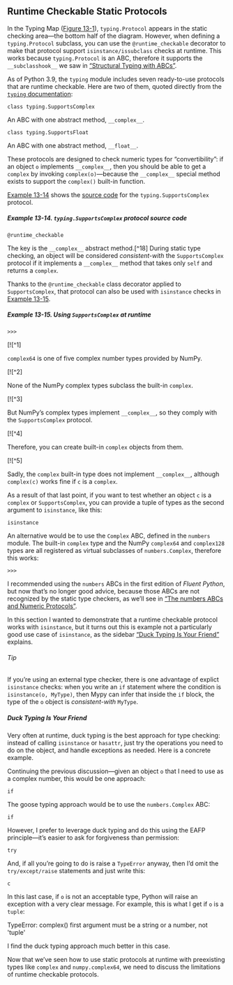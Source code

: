 ## Runtime Checkable Static Protocols

In the Typing Map ([Figure 13-1](#type_systems_described)), `typing.Protocol` appears in the static checking area—the bottom half of the diagram. However, when defining a `typing.Protocol` subclass, you can use the `@runtime_checkable` decorator to make that protocol support `isinstance/issubclass` checks at runtime. This works because `typing.Protocol` is an ABC, therefore it supports the `__subclasshook__` we saw in [“Structural Typing with ABCs”](#subclasshook_sec).

As of Python 3.9, the `typing` module includes seven ready-to-use protocols that are runtime checkable. Here are two of them, quoted directly from the [`typing` documentation](https://fpy.li/13-30):

`class typing.SupportsComplex`

An ABC with one abstract method, `__complex__`.

`class typing.SupportsFloat`

An ABC with one abstract method, `__float__`.

These protocols are designed to check numeric types for “convertibility”: if an object `o` implements `__complex__`, then you should be able to get a `complex` by invoking `complex(o)`—because the `__complex__` special method exists to support the `complex()` built-in function.

[Example 13-14](#supportscomplex_ex) shows the [source code](https://fpy.li/13-31) for the `typing.SupportsComplex` protocol.

##### Example 13-14. `typing.SupportsComplex` protocol source code

```
@runtime_checkable
```

The key is the `__complex__` abstract method.[^18] During static type checking, an object will be considered _consistent-with_ the `SupportsComplex` protocol if it implements a `__complex__` method that takes only `self` and returns a `complex`.

Thanks to the `@runtime_checkable` class decorator applied to `SupportsComplex`, that protocol can also be used with `isinstance` checks in [Example 13-15](#repeatable_protocol_demo_ex).

##### Example 13-15. Using `SupportsComplex` at runtime

```
>>> 
```

[![^1]

`complex64` is one of five complex number types provided by NumPy.

[![^2]

None of the NumPy complex types subclass the built-in `complex`.

[![^3]

But NumPy’s complex types implement `__complex__`, so they comply with the `SupportsComplex` protocol.

[![^4]

Therefore, you can create built-in `complex` objects from them.

[![^5]

Sadly, the `complex` built-in type does not implement `__complex__`, although `complex(c)` works fine if `c` is a `complex`.

As a result of that last point, if you want to test whether an object `c` is a `complex` or `SupportsComplex`, you can provide a tuple of types as the second argument to `isinstance`, like this:

```
isinstance
```

An alternative would be to use the `Complex` ABC, defined in the `numbers` module. The built-in `complex` type and the NumPy `complex64` and `complex128` types are all registered as virtual subclasses of `numbers.Complex`, therefore this works:

```
>>>
```

I recommended using the `numbers` ABCs in the first edition of _Fluent Python_, but now that’s no longer good advice, because those ABCs are not recognized by the static type checkers, as we’ll see in [“The numbers ABCs and Numeric Protocols”](#numbers_abc_proto_sec).

In this section I wanted to demonstrate that a runtime checkable protocol works with `isinstance`, but it turns out this is example not a particularly good use case of `isinstance`, as the sidebar [“Duck Typing Is Your Friend”](#duck_typing_friend_box) explains.

###### Tip

If you’re using an external type checker, there is one advantage of explict `isinstance` checks: when you write an `if` statement where the condition is `isinstance(o, MyType)`, then Mypy can infer that inside the `if` block, the type of the `o` object is _consistent-with_ `MyType`.

##### Duck Typing Is Your Friend

Very often at runtime, duck typing is the best approach for type checking: instead of calling `isinstance` or `hasattr`, just try the operations you need to do on the object, and handle exceptions as needed. Here is a concrete example.

Continuing the previous discussion—given an object `o` that I need to use as a complex number, this would be one approach:

```
if
```

The goose typing approach would be to use the `numbers.Complex` ABC:

```
if
```

However, I prefer to leverage duck typing and do this using the EAFP principle—it’s easier to ask for forgiveness than permission:

```
try
```

And, if all you’re going to do is raise a `TypeError` anyway, then I’d omit the `try/except/raise` statements and just write this:

```
c
```

In this last case, if `o` is not an acceptable type, Python will raise an exception with a very clear message. For example, this is what I get if `o` is a `tuple`:

TypeError: complex() first argument must be a string or a number, not 'tuple'

I find the duck typing approach much better in this case.

Now that we’ve seen how to use static protocols at runtime with preexisting types like `complex` and `numpy.complex64`, we need to discuss the limitations of runtime checkable protocols.